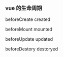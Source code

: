### vue 的生命周期
beforeCreate
created

beforeMount
mounted

beforeUpdate
updated

beforeDestory
destoryed